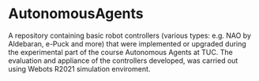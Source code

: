 # AutonomousAgents
A repository containing basic robot controllers (various types: e.g. NAO by Aldebaran, e-Puck and more)  that were implemented or upgraded during the experimental part of the course Autonomous Agents at TUC. The evaluation and appliance of the controllers developed, was carried out using Webots R2021 simulation enviroment.
